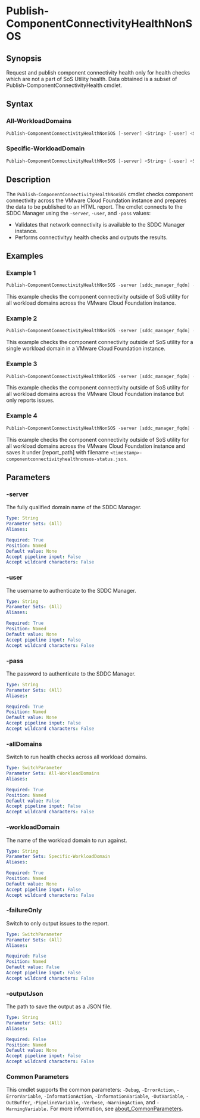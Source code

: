 # Publish-ComponentConnectivityHealthNonSOS

## Synopsis

Request and publish component connectivity health only for health checks which are not a part of SoS Utility health.
Data obtained is a subset of Publish-ComponentConnectivityHealth cmdlet.

## Syntax

### All-WorkloadDomains

```powershell
Publish-ComponentConnectivityHealthNonSOS [-server] <String> [-user] <String> [-pass] <String> [-allDomains] [-failureOnly] [-outputJson <String>] [<CommonParameters>]
```

### Specific-WorkloadDomain

```powershell
Publish-ComponentConnectivityHealthNonSOS [-server] <String> [-user] <String> [-pass] <String> [-workloadDomain] <String> [-failureOnly] [-outputJson <String>] [<CommonParameters>]
```

## Description

The `Publish-ComponentConnectivityHealthNonSOS` cmdlet checks component connectivity across the VMware Cloud Foundation instance and prepares the data to be published to an HTML report.
The cmdlet connects to the SDDC Manager using the `-server`, `-user`, and `-pass` values:

- Validates that network connectivity is available to the SDDC Manager instance.
- Performs connectivityy health checks and outputs the results.

## Examples

### Example 1

```powershell
Publish-ComponentConnectivityHealthNonSOS -server [sddc_manager_fqdn] -user [admin_username] -pass [admin_password] -allDomains
```

This example checks the component connectivity outside of SoS utility for all workload domains across the VMware Cloud Foundation instance.

### Example 2

```powershell
Publish-ComponentConnectivityHealthNonSOS -server [sddc_manager_fqdn] -user [admin_username] -pass [admin_password]  -workloadDomain [workload_domain_name]
```

This example checks the component connectivity outside of SoS utility for a single workload domain in a VMware Cloud Foundation instance.

### Example 3

```powershell
Publish-ComponentConnectivityHealthNonSOS -server [sddc_manager_fqdn] -user [admin_username] -pass [admin_password] -allDomains -failureOnly
```

This example checks the component connectivity outside of SoS utility for all workload domains across the VMware Cloud Foundation instance but only reports issues.

### Example 4

```powershell
Publish-ComponentConnectivityHealthNonSOS -server [sddc_manager_fqdn] -user [admin_username] -pass [admin_password] -allDomains -jsonOutput [report_path]
```

This example checks the component connectivity outside of SoS utility for all workload domains across the VMware Cloud Foundation instance and saves it under [report_path] with filename `<timestamp>-componentconnectivityhealthnonsos-status.json`.

## Parameters

### -server

The fully qualified domain name of the SDDC Manager.

```yaml
Type: String
Parameter Sets: (All)
Aliases:

Required: True
Position: Named
Default value: None
Accept pipeline input: False
Accept wildcard characters: False
```

### -user

The username to authenticate to the SDDC Manager.

```yaml
Type: String
Parameter Sets: (All)
Aliases:

Required: True
Position: Named
Default value: None
Accept pipeline input: False
Accept wildcard characters: False
```

### -pass

The password to authenticate to the SDDC Manager.

```yaml
Type: String
Parameter Sets: (All)
Aliases:

Required: True
Position: Named
Default value: None
Accept pipeline input: False
Accept wildcard characters: False
```

### -allDomains

Switch to run health checks across all workload domains.

```yaml
Type: SwitchParameter
Parameter Sets: All-WorkloadDomains
Aliases:

Required: True
Position: Named
Default value: False
Accept pipeline input: False
Accept wildcard characters: False
```

### -workloadDomain

The name of the workload domain to run against.

```yaml
Type: String
Parameter Sets: Specific-WorkloadDomain
Aliases:

Required: True
Position: Named
Default value: None
Accept pipeline input: False
Accept wildcard characters: False
```

### -failureOnly

Switch to only output issues to the report.

```yaml
Type: SwitchParameter
Parameter Sets: (All)
Aliases:

Required: False
Position: Named
Default value: False
Accept pipeline input: False
Accept wildcard characters: False
```

### -outputJson

The path to save the output as a JSON file.

```yaml
Type: String
Parameter Sets: (All)
Aliases:

Required: False
Position: Named
Default value: None
Accept pipeline input: False
Accept wildcard characters: False
```

### Common Parameters

This cmdlet supports the common parameters: `-Debug`, `-ErrorAction`, `-ErrorVariable`, `-InformationAction`, `-InformationVariable`, `-OutVariable`, `-OutBuffer`, `-PipelineVariable`, `-Verbose`, `-WarningAction`, and `-WarningVariable.` For more information, see [about_CommonParameters](http://go.microsoft.com/fwlink/?LinkID=113216).
